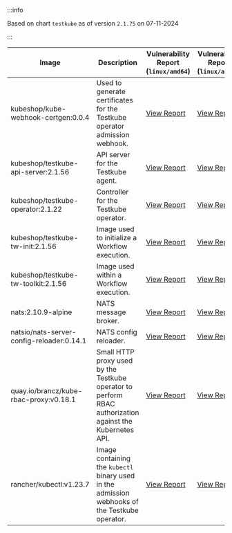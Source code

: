 :::info

Based on chart `testkube` as of version `2.1.75` on 07-11-2024

:::

| Image | Description | Vulnerability Report (`linux/amd64`) | Vulnerability Report (`linux/arm64`) |
|-------|-------------|--------------------------------------|--------------------------------------|
| kubeshop/kube-webhook-certgen:0.0.4 | Used to generate certificates for the Testkube operator admission webhook. | [View Report](./kube-webhook-certgen-0.0.4_linux_amd64.md) | [View Report](./kube-webhook-certgen-0.0.4_linux_arm64.md) |
| kubeshop/testkube-api-server:2.1.56 | API server for the Testkube agent. | [View Report](./testkube-api-server-2.1.56_linux_amd64.md) | [View Report](./testkube-api-server-2.1.56_linux_arm64.md) |
| kubeshop/testkube-operator:2.1.22 | Controller for the Testkube operator. | [View Report](./testkube-operator-2.1.22_linux_amd64.md) | [View Report](./testkube-operator-2.1.22_linux_arm64.md) |
| kubeshop/testkube-tw-init:2.1.56 | Image used to initialize a Workflow execution. | [View Report](./testkube-tw-init-2.1.56_linux_amd64.md) | [View Report](./testkube-tw-init-2.1.56_linux_arm64.md) |
| kubeshop/testkube-tw-toolkit:2.1.56 | Image used within a Workflow execution. | [View Report](./testkube-tw-toolkit-2.1.56_linux_amd64.md) | [View Report](./testkube-tw-toolkit-2.1.56_linux_arm64.md) |
| nats:2.10.9-alpine | NATS message broker. | [View Report](./nats-2.10.9-alpine_linux_amd64.md) | [View Report](./nats-2.10.9-alpine_linux_arm64.md) |
| natsio/nats-server-config-reloader:0.14.1 | NATS config reloader. | [View Report](./nats-server-config-reloader-0.14.1_linux_amd64.md) | [View Report](./nats-server-config-reloader-0.14.1_linux_arm64.md) |
| quay.io/brancz/kube-rbac-proxy:v0.18.1 | Small HTTP proxy used by the Testkube operator to perform RBAC authorization against the Kubernetes API. | [View Report](./kube-rbac-proxy-v0.18.1_linux_amd64.md) | [View Report](./kube-rbac-proxy-v0.18.1_linux_arm64.md) |
| rancher/kubectl:v1.23.7 | Image containing the `kubectl` binary used in the admission webhooks of the Testkube operator. | [View Report](./kubectl-v1.23.7_linux_amd64.md) | [View Report](./kubectl-v1.23.7_linux_arm64.md) |
